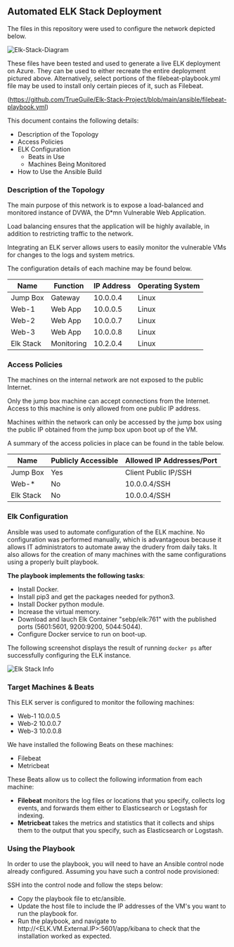 ## Automated ELK Stack Deployment

The files in this repository were used to configure the network depicted below.


![Elk-Stack-Diagram](https://user-images.githubusercontent.com/74278185/110709354-4b77b000-81b9-11eb-96d9-c03506358054.PNG)



These files have been tested and used to generate a live ELK deployment on Azure. They can be used to either recreate the entire deployment pictured above. Alternatively, select portions of the filebeat-playbook.yml file may be used to install only certain pieces of it, such as Filebeat.

(https://github.com/TrueGuile/Elk-Stack-Project/blob/main/ansible/filebeat-playbook.yml)


This document contains the following details:
- Description of the Topology
- Access Policies
- ELK Configuration
  - Beats in Use
  - Machines Being Monitored
- How to Use the Ansible Build


### Description of the Topology

The main purpose of this network is to expose a load-balanced and monitored instance of DVWA, the D*mn Vulnerable Web Application.

Load balancing ensures that the application will be highly available, in addition to restricting traffic to the network.

Integrating an ELK server allows users to easily monitor the vulnerable VMs for changes to the logs and system metrics.

The configuration details of each machine may be found below.

| Name     | Function | IP Address | Operating System |
|----------|----------|------------|------------------|
| Jump Box | Gateway  | 10.0.0.4   | Linux            |
| Web-1    | Web App  | 10.0.0.5   | Linux            |
| Web-2    | Web App  | 10.0.0.7   | Linux            |
| Web-3    | Web App  | 10.0.0.8   | Linux            |
| Elk Stack|Monitoring| 10.2.0.4   | Linux            |

### Access Policies

The machines on the internal network are not exposed to the public Internet. 

Only the jump box machine can accept connections from the Internet. Access to this machine is only allowed from one public IP address.

Machines within the network can only be accessed by the jump box using the public IP obtained from the jump box upon boot up of the VM.


A summary of the access policies in place can be found in the table below.

| Name     | Publicly Accessible | Allowed IP Addresses/Port|
|----------|---------------------|--------------------------|
| Jump Box |       Yes           | Client Public IP/SSH     |
| Web-*    |       No            |     10.0.0.4/SSH         |
| Elk Stack|       No            |     10.0.0.4/SSH         |

### Elk Configuration

Ansible was used to automate configuration of the ELK machine. No configuration was performed manually, which is advantageous because it allows IT administrators to automate away the drudery from daily taks. It also allows for the creation of many machines with the same configurations using a properly built playbook.

**The playbook implements the following tasks**:
- Install Docker.
- Install pip3 and get the packages needed for python3.
- Install Docker python module.
- Increase the virtual memory.
- Download and lauch Elk Container "sebp/elk:761" with the published ports (5601:5601, 9200:9200, 5044:5044).
- Configure Docker service to run on boot-up.

The following screenshot displays the result of running `docker ps` after successfully configuring the ELK instance.

![Elk Stack Info](https://user-images.githubusercontent.com/74278185/110694848-655bc780-81a6-11eb-85ca-6b9093d5c9a4.PNG)


### Target Machines & Beats
This ELK server is configured to monitor the following machines:
- Web-1 10.0.0.5
- Web-2 10.0.0.7
- Web-3 10.0.0.8

We have installed the following Beats on these machines:
- Filebeat
- Metricbeat

These Beats allow us to collect the following information from each machine:
- **Filebeat** monitors the log files or locations that you specify, collects log events, and forwards them either to Elasticsearch or Logstash for indexing.
- **Metricbeat** takes the metrics and statistics that it collects and ships them to the output that you specify, such as Elasticsearch or Logstash.

### Using the Playbook
In order to use the playbook, you will need to have an Ansible control node already configured. Assuming you have such a control node provisioned: 

SSH into the control node and follow the steps below:
- Copy the playbook file to etc/ansible.
- Update the host file to include the IP addresses of the VM's you want to run the playbook for.
- Run the playbook, and navigate to http://<ELK.VM.External.IP>:5601/app/kibana to check that the installation worked as expected.
